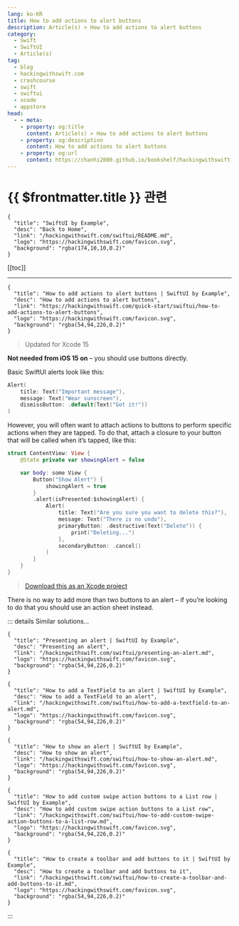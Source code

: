 ```yaml
---
lang: ko-KR
title: How to add actions to alert buttons
description: Article(s) > How to add actions to alert buttons
category:
  - Swift
  - SwiftUI
  - Article(s)
tag: 
  - blog
  - hackingwithswift.com
  - crashcourse
  - swift
  - swiftui
  - xcode
  - appstore
head:
  - - meta:
    - property: og:title
      content: Article(s) > How to add actions to alert buttons
    - property: og:description
      content: How to add actions to alert buttons
    - property: og:url
      content: https://chanhi2000.github.io/bookshelf/hackingwithswift.com/swiftui/how-to-add-actions-to-alert-buttons.html
---
```


# {{ $frontmatter.title }} 관련

```component VPCard
{
  "title": "SwiftUI by Example",
  "desc": "Back to Home",
  "link": "/hackingwithswift.com/swiftui/README.md",
  "logo": "https://hackingwithswift.com/favicon.svg",
  "background": "rgba(174,10,10,0.2)"
}
```

[[toc]]

---

```component VPCard
{
  "title": "How to add actions to alert buttons | SwiftUI by Example",
  "desc": "How to add actions to alert buttons",
  "link": "https://hackingwithswift.com/quick-start/swiftui/how-to-add-actions-to-alert-buttons",
  "logo": "https://hackingwithswift.com/favicon.svg",
  "background": "rgba(54,94,226,0.2)"
}
```

> Updated for Xcode 15

**Not needed from iOS 15 on** – you should use buttons directly.

Basic SwiftUI alerts look like this:

```swift
Alert(
    title: Text("Important message"),
    message: Text("Wear sunscreen"),
    dismissButton: .default(Text("Got it!"))
)
```

However, you will often want to attach actions to buttons to perform specific actions when they are tapped. To do that, attach a closure to your button that will be called when it’s tapped, like this:

```swift
struct ContentView: View {
    @State private var showingAlert = false

    var body: some View {
        Button("Show Alert") {
            showingAlert = true
        }
        .alert(isPresented:$showingAlert) {
            Alert(
                title: Text("Are you sure you want to delete this?"),
                message: Text("There is no undo"),
                primaryButton: .destructive(Text("Delete")) {
                    print("Deleting...")
                },
                secondaryButton: .cancel()
            )
        }
    }
}
```

> [<FontIcon icon="fas fa-file-zipper"/>Download this as an Xcode project](https://hackingwithswift.com/files/projects/swiftui/how-to-add-actions-to-alert-buttons-1.zip)

<VidStack src="https://hackingwithswift.com/img/books/quick-start/swiftui/how-to-add-actions-to-alert-buttons-1~dark.mp4" />

There is no way to add more than two buttons to an alert – if you’re looking to do that you should use an action sheet instead.

::: details Similar solutions…

```component VPCard
{
  "title": "Presenting an alert | SwiftUI by Example",
  "desc": "Presenting an alert",
  "link": "/hackingwithswift.com/swiftui/presenting-an-alert.md",
  "logo": "https://hackingwithswift.com/favicon.svg",
  "background": "rgba(54,94,226,0.2)"
}
```

```component VPCard
{
  "title": "How to add a TextField to an alert | SwiftUI by Example",
  "desc": "How to add a TextField to an alert",
  "link": "/hackingwithswift.com/swiftui/how-to-add-a-textfield-to-an-alert.md",
  "logo": "https://hackingwithswift.com/favicon.svg",
  "background": "rgba(54,94,226,0.2)"
}
```

```component VPCard
{
  "title": "How to show an alert | SwiftUI by Example",
  "desc": "How to show an alert",
  "link": "/hackingwithswift.com/swiftui/how-to-show-an-alert.md",
  "logo": "https://hackingwithswift.com/favicon.svg",
  "background": "rgba(54,94,226,0.2)"
}
```

```component VPCard
{
  "title": "How to add custom swipe action buttons to a List row | SwiftUI by Example",
  "desc": "How to add custom swipe action buttons to a List row",
  "link": "/hackingwithswift.com/swiftui/how-to-add-custom-swipe-action-buttons-to-a-list-row.md",
  "logo": "https://hackingwithswift.com/favicon.svg",
  "background": "rgba(54,94,226,0.2)"
}
```

```component VPCard
{
  "title": "How to create a toolbar and add buttons to it | SwiftUI by Example",
  "desc": "How to create a toolbar and add buttons to it",
  "link": "/hackingwithswift.com/swiftui/how-to-create-a-toolbar-and-add-buttons-to-it.md",
  "logo": "https://hackingwithswift.com/favicon.svg",
  "background": "rgba(54,94,226,0.2)"
}
```

:::

